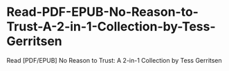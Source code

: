 # Read-PDF-EPUB-No-Reason-to-Trust-A-2-in-1-Collection-by-Tess-Gerritsen
Read [PDF/EPUB] No Reason to Trust: A 2-in-1 Collection by Tess Gerritsen

